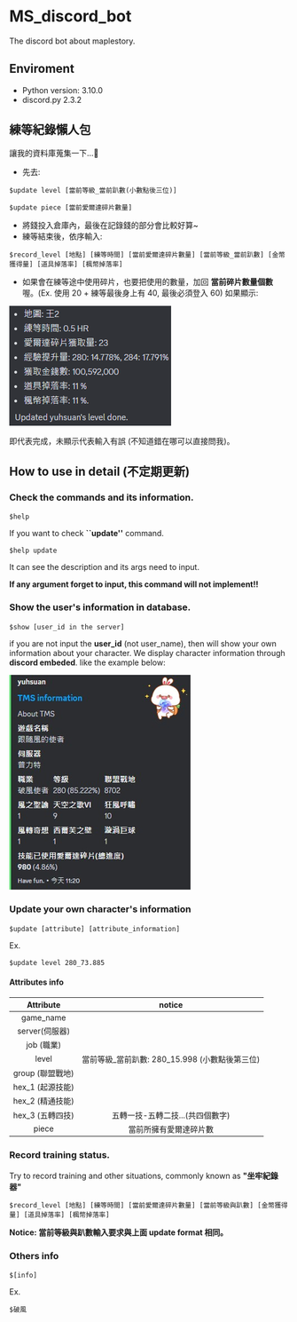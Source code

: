 # MS_discord_bot
The discord bot about maplestory.

## Enviroment
- Python version: 3.10.0
- discord.py 2.3.2

## 練等紀錄懶人包
讓我的資料庫蒐集一下...🙏
- 先去:
```
$update level [當前等級_當前趴數(小數點後三位)]
```
```
$update piece [當前愛爾達碎片數量]
```
- 將錢投入倉庫內，最後在記錄錢的部分會比較好算~
- 練等結束後，依序輸入:
```
$record_level [地點] [練等時間] [當前愛爾達碎片數量] [當前等級_當前趴數] [金幣獲得量] [道具掉落率] [楓幣掉落率]
```
- 如果會在練等途中使用碎片，也要把使用的數量，加回 **當前碎片數量個數** 喔。(Ex. 使用 20 + 練等最後身上有 40, 最後必須登入 60)
如果顯示:

![image](https://github.com/YuHsuan87/MS_discord_bot/blob/main/readmd_pic/readmd_1.png)

即代表完成，未顯示代表輸入有誤 (不知道錯在哪可以直接問我)。

## How to use in detail (不定期更新)
### Check the commands and its information.
```
$help
```
If you want to check **``update''** command.
```
$help update
```
It can see the description and its args need to input.

**If any argument forget to input, this command will not implement!!**

### Show the user's information in database.
```
$show [user_id in the server]
```
if you are not input the **user_id** (not user_name), then will show your own information about your character.
We display character information through **discord embeded**.
like the example below:

![image](https://github.com/YuHsuan87/MS_discord_bot/blob/main/readmd_pic/readmd_2.jpg)

### Update your own character's information
```
$update [attribute] [attribute_information]
```
Ex.
```
$update level 280_73.885
```
#### Attributes info
|     Attribute      |                     notice                     |
|:------------------:|:----------------------------------------------:|
|     game_name      |                                                |
|   server(伺服器)   |                                                |
|     job (職業)     |                                                |
|       level        | 當前等級_當前趴數: 280_15.998 (小數點後第三位) |
|  group (聯盟戰地)  |                                                |
| hex_1  (起源技能)  |                                                |
| hex_2  (精通技能)  |                                                |
| hex_3   (五轉四技) |        五轉一技-五轉二技...(共四個數字)        |
|       piece        |             當前所擁有愛爾達碎片數             |

### Record training status.
Try to record training and other situations, commonly known as **"坐牢紀錄器"**
```
$record_level [地點] [練等時間] [當前愛爾達碎片數量] [當前等級與趴數] [金幣獲得量] [道具掉落率] [楓幣掉落率]
```
**Notice: 當前等級與趴數輸入要求與上面 update format 相同。**

### Others info
```
$[info]
```
Ex.
```
$破風
```


